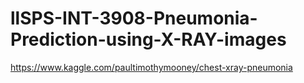 # llSPS-INT-3908-Pneumonia-Prediction-using-X-RAY-images
https://www.kaggle.com/paultimothymooney/chest-xray-pneumonia

